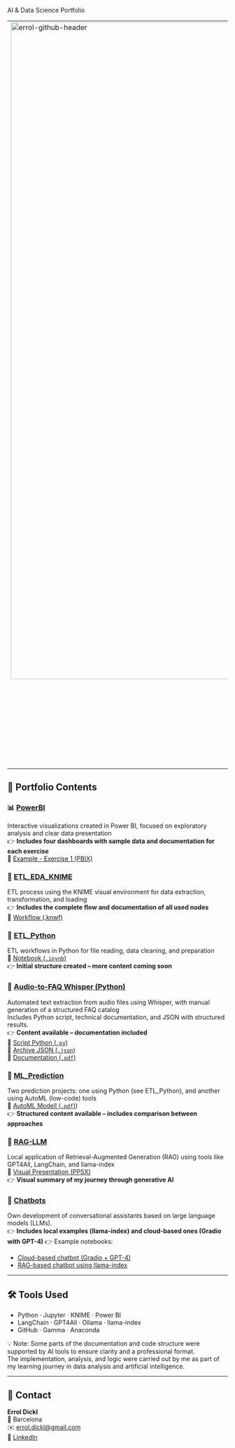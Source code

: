 AI & Data Science Portfolio

<table>
  <tr>
    <td style="width: 50%; vertical-align: top;">
      <img src="https://github.com/user-attachments/assets/5c27bea4-f882-46ea-9ab8-13f75f2de9a9" alt="errol-github-header" style="width: 1500px;">
    </td>
    <td style="vertical-align: top;">
       Welcome to my portfolio of practical projects in Data Science and generative AI.<br>
      <br>
I'm Errol Dickl, a professional transitioning into the field of data analysis and artificial intelligence. With over 20 years of international experience in project and operations management, I am now focused on applying my skills in Power BI, Python, SQL, and machine learning to solve real-world problems.<br>
This repository reflects my journey as a junior data analyst, featuring projects ranging from ETL pipelines and data visualization to prompt engineering and RAG systems. While I'm still learning and growing, my goal is to deliver practical solutions using tools like KNIME, LangChain, FAISS, and GPT-based models.<br>
My projects include interactive dashboards built with Power BI, as well as machine learning predictions developed using Python and SQL.<br>
Feel free to explore my projects and reach out if you have any questions or feedback.
    </td>
  </tr>
</table>

## 🌸 Portfolio Contents

### 📊 [PowerBI](./PowerBI)  
Interactive visualizations created in Power BI, focused on exploratory analysis and clear data presentation<br>
👉 **Includes four dashboards with sample data and documentation for each exercise** <br> 
🔗 [Example - Exercise 1 (PBIX)](./PowerBI/Dickl,%20Errol%20-%20Ej1.pbix)


### 🧩 [ETL_EDA_KNIME](./ETL_EDA_KNIME)  
ETL process using the KNIME visual environment for data extraction, transformation, and loading<br>
👉 **Includes the complete flow and documentation of all used nodes**<br> 
🔗 [Workflow (.knwf)](./ETL_EDA_KNIME/Project%202%20ETL.knwf)


### 🐍 [ETL_Python](./ETL-EDA%20Python)
ETL workflows in Python for file reading, data cleaning, and preparation<br> 
📄 [Notebook (`.ipynb`)](./ETL-EDA%20Python/An%C3%A1lisis%20exploratorio%20y%20modelado%20predictivo%20de%20precios%20de%20viviendas%20en%20Barcelona.ipynb)  
👉 **Initial structure created – more content coming soon**

### 🧠 [Audio-to-FAQ Whisper (Python)](./Audio-to-FAQ%20Whisper%20(Python))
Automated text extraction from audio files using Whisper, with manual generation of a structured FAQ catalog  
Includes Python script, technical documentation, and JSON with structured results.  
👉 **Content available – documentation included**  
📄 [Script Python (`.py`)](./Audio-to-FAQ%20Whisper%20(Python)/run_whisper_auto.py)  
📄 [Archive JSON (`.json`)](./Audio-to-FAQ%20Whisper%20(Python)/calls_full_faq_v2.json)  
📄 [Documentation (`.pdf`)](./Audio-to-FAQ%20Whisper%20(Python)/Add_Documentacion_Whisper_Local.pdf)

### 🤖 [ML_Prediction](./ML%20Prediction)
Two prediction projects: one using Python (see ETL_Python), and another using AutoML (low-code) tools<br> 
📄 [AutoML Modell (`.pdf`)](https://github.com/SqueezeU/Portfolio-AI-DS/blob/main/ML%20Prediction/Datos%20de%20viviendas%20en%20alquiler%20en%20la%20ciudad%20de%20Barcelona%20-%20P4%20Regresor%20XGB%20-%20Modelo_2025_1_8_17_23_27.pdf))  
👉 **Structured content available – includes comparison between approaches**

### 🧠 [RAG-LLM](./RAG-LLM)  
Local application of Retrieval-Augmented Generation (RAG) using tools like GPT4All, LangChain, and llama-index  
📎 [Visual Presentation (PPSX)](./RAG-LLM/Mi-Travesia-por-el-Laberinto-de-la-IA-Generativa_PPP%20hecho%20con%20Gamma.ppsx)  
👉 **Visual summary of my journey through generative AI**

### 💬 [Chatbots](./Chatbots)  
Own development of conversational assistants based on large language models (LLMs).  
👉 **Includes local examples (llama-index) and cloud-based ones (Gradio with GPT-4)**
👉 Example notebooks:
- [Cloud-based chatbot (Gradio + GPT-4)](https://github.com/SqueezeU/Portfolio-AI-DS/blob/main/Chatbots/Bot%20Cloud%20Gradio%20%2B%20GPT4.ipynb)
- [RAG-based chatbot using llama-index](https://github.com/SqueezeU/Portfolio-AI-DS/blob/main/Chatbots/RAG_llama_index_Errol_BEREINIGT.ipynb)


---

## 🛠️ Tools Used

- Python · Jupyter · KNIME · Power BI  
- LangChain · GPT4All · Ollama · llama-index  
- GitHub · Gamma · Anaconda

💡 Note: Some parts of the documentation and code structure were supported by AI tools to ensure clarity and a professional format.<br>
The implementation, analysis, and logic were carried out by me as part of my learning journey in data analysis and artificial intelligence.


---

## 🤝 Contact

**Errol Dickl**  
📍 Barcelona  
✉️ errol.dickl@gmail.com  
🔗 [LinkedIn](https://www.linkedin.com/in/errol-d-723667a5/)
